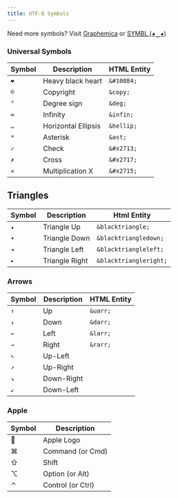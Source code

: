 ```yaml
---
title: UTF-8 Symbols
---
```


Need more symbols? Visit [Graphemica](https://graphemica.com/) or [SYMBL (◕‿◕)](https://symbl.cc/en/)

### Universal Symbols

| Symbol | Description         | HTML Entity |
|--------|---------------------|-------------|
| `❤`    | Heavy black heart   | `&#10084;`  |
| `©`    | Copyright           | `&copy;`    |
| `°`    | Degree sign         | `&deg;`     |
| `∞`    | Infinity            | `&infin;`   |
| `…`    | Horizontal Ellipsis | `&hellip;`  |
| `*`    | Asterisk            | `&ast;`     |
| `✓`    | Check               | `&#x2713;`  |
| `✗`    | Cross               | `&#x2717;`  |
| `✕`    | Multiplication X    | `&#x2715;`  |

## Triangles

| Symbol | Description    | Html Entity            |
|--------|----------------|------------------------|
| `▴`    | Triangle Up    | `&blacktriangle;`      |
| `▾`    | Triangle Down  | `&blacktriangledown;`  |
| `◂`    | Triangle Left  | `&blacktriangleleft;`  |
| `▸`    | Triangle Right | `&blacktriangleright;` |

### Arrows

| Symbol | Description | HTML Entity |
|--------|-------------|-------------|
| `↑`    | Up          | `&uarr;`    |
| `↓`    | Down        | `&darr;`    |
| `←`    | Left        | `&larr;`    |
| `→`    | Right       | `&rarr;`    |
| `↖`    | Up-Left     |             |
| `↗`    | Up-Right    |             |
| `↘`    | Down-Right  |             |
| `↙`    | Down-Left   |             |

### Apple

| Symbol | Description       |
|--------|-------------------|
|       | Apple Logo        |
| ⌘      | Command (or Cmd)  |
| ⇧      | Shift             |
| ⌥      | Option (or Alt)   |
| ⌃      | Control (or Ctrl) |
